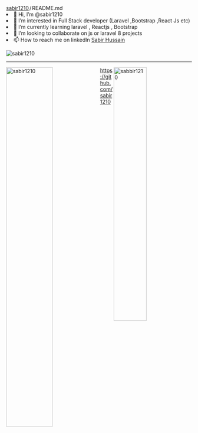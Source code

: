 <div class="Box-body p-4">
    <div class="d-flex flex-justify-between">
      <div class="text-mono text-small mb-3">
        <a href="/sabir1210/SabirKhaaki" class="no-underline Link--primary">sabir1210</a><span class="color-fg-muted d-inline-block" style="padding:0px 2px;">/</span>README<span class="color-fg-muted">.md</span>
      </div>

   
<li><g-emoji class="g-emoji" alias="wave" fallback-src="https://github.githubassets.com/images/icons/emoji/unicode/1f44b.png">👋</g-emoji> Hi, I’m @sabir1210</li>
<li><g-emoji class="g-emoji" alias="eyes" fallback-src="https://github.githubassets.com/images/icons/emoji/unicode/1f440.png">👀</g-emoji> I’m interested in Full Stack developer (Laravel ,Bootstrap ,React Js etc)</li>
<li><g-emoji class="g-emoji" alias="seedling" fallback-src="https://github.githubassets.com/images/icons/emoji/unicode/1f331.png">🌱</g-emoji> I’m currently learning laravel , Reactjs , Bootstrap</li>
<li><g-emoji class="g-emoji" alias="revolving_hearts" fallback-src="https://github.githubassets.com/images/icons/emoji/unicode/1f49e.png">💞️</g-emoji> I’m looking to collaborate on js or laravel 8 projects</li>
<li><g-emoji class="g-emoji" alias="mailbox" fallback-src="https://github.githubassets.com/images/icons/emoji/unicode/1f4eb.png">📫</g-emoji> How to reach me on linkedIn <a href="https://www.linkedin.com/in/sabir-hussain-a889aa137/" rel="nofollow">Sabir Hussain</a></li>
</ul>

  </div>
<p align="left">
  <img src="https://komarev.com/ghpvc/?username=sabir1210&label=Profile%200views&color=129e00&style=plastic" alt="sabir1210" /> </p>
<hr/>

<span>
  <p><img align="right" width="42%" src="https://github-readme-stats.vercel.app/api/top-langs?username=sabir1210&show_icons=true&locale=en&layout=compact" alt="sabbir1210" /></p>
<p><img align="left" width="50%" src="https://github-readme-streak-stats.herokuapp.com/?user=&" alt="sabir1210" /></p>
  
https://github.com/sabir1210
</span>
